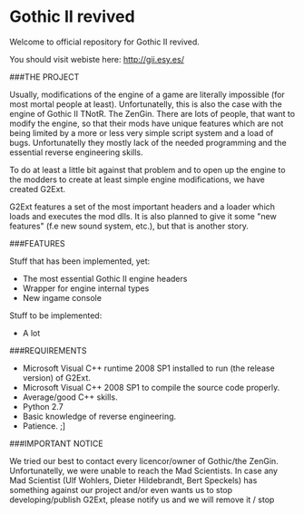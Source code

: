 # Gothic II revived

Welcome to official repository for Gothic II revived.

You should visit webiste here: http://gii.esy.es/

###THE PROJECT

Usually, modifications of the engine of a game are literally impossible (for most mortal people at least).
Unfortunatelly, this is also the case with the engine of Gothic II TNotR. The ZenGin.
There are lots of people, that want to modify the engine, so that their mods have unique features which are 
not being limited by a more or less very simple script system and a load of bugs. Unfortunatelly they mostly lack of 
the needed programming and the essential reverse engineering skills.

To do at least a little bit against that problem and to open up the engine to the modders to create at least 
simple engine modifications, we have created G2Ext.

G2Ext features a set of the most important headers and a loader which loads and executes the mod dlls.
It is also planned to give it some "new features" (f.e new sound system, etc.), but that is another story.



###FEATURES

Stuff that has been implemented, yet:

- The most essential Gothic II engine headers
- Wrapper for engine internal types
- New ingame console


Stuff to be implemented:

- A lot



###REQUIREMENTS

- Microsoft Visual C++ runtime 2008 SP1 installed to run (the release version) of G2Ext.
- Microsoft Visual C++ 2008 SP1 to compile the source code properly.
- Average/good C++ skills.
- Python 2.7
- Basic knowledge of reverse engineering.
- Patience. ;]


###IMPORTANT NOTICE

We tried our best to contact every licencor/owner of Gothic/the ZenGin. Unfortunatelly, we were unable to
reach the Mad Scientists.
In case any Mad Scientist (Ulf Wohlers, Dieter Hildebrandt, Bert Speckels) has something against our project and/or
even wants us to stop developing/publish G2Ext, please notify us and we will remove it / stop
